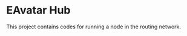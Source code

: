 EAvatar Hub
===========================
This project contains codes for running a node in the routing network.